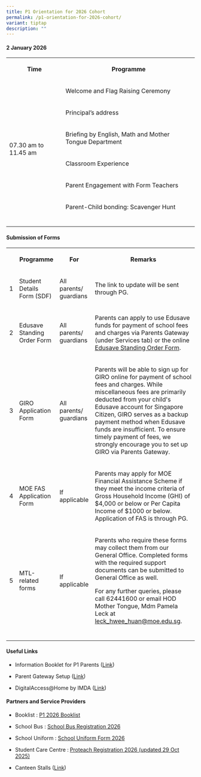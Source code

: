 ```yaml
---
title: P1 Orientation for 2026 Cohort
permalink: /p1-orientation-for-2026-cohort/
variant: tiptap
description: ""
---
```

<h4><strong>2 January 2026</strong></h4>
<table style="minWidth: 75px">
<colgroup>
<col>
<col>
<col>
</colgroup>
<tbody>
<tr>
<th rowspan="1" colspan="1">
<p>Time</p>
</th>
<th rowspan="1" colspan="2">
<p>Programme</p>
</th>
</tr>
<tr>
<td rowspan="6" colspan="1">
<p>07.30 am to 11.45 am</p>
<p></p>
<p></p>
</td>
<td rowspan="1" colspan="2">
<p>Welcome and Flag Raising Ceremony</p>
</td>
</tr>
<tr>
<td rowspan="1" colspan="2">
<p>Principal’s address</p>
</td>
</tr>
<tr>
<td rowspan="1" colspan="2">
<p>Briefing by English, Math and Mother Tongue Department</p>
</td>
</tr>
<tr>
<td rowspan="1" colspan="2">
<p>Classroom Experience</p>
</td>
</tr>
<tr>
<td rowspan="1" colspan="2">
<p>Parent Engagement with Form Teachers</p>
</td>
</tr>
<tr>
<td rowspan="1" colspan="2">
<p>Parent-Child bonding: Scavenger Hunt</p>
</td>
</tr>
<tr>
<td rowspan="1" colspan="3">
<p></p>
</td>
</tr>
</tbody>
</table>
<h4><strong>Submission of Forms</strong></h4>
<table style="minWidth: 100px">
<colgroup>
<col>
<col>
<col>
<col>
</colgroup>
<tbody>
<tr>
<th rowspan="1" colspan="1">
<p></p>
</th>
<th rowspan="1" colspan="1">
<p>Programme</p>
</th>
<th rowspan="1" colspan="1">
<p>For</p>
</th>
<th rowspan="1" colspan="1">
<p>Remarks</p>
</th>
</tr>
<tr>
<td rowspan="1" colspan="1">
<p>1</p>
</td>
<td rowspan="1" colspan="1">
<p>Student Details Form (SDF)</p>
</td>
<td rowspan="1" colspan="1">
<p>All parents/ guardians</p>
</td>
<td rowspan="1" colspan="1">
<p>The link to update will be sent through PG.</p>
</td>
</tr>
<tr>
<td rowspan="1" colspan="1">
<p>2</p>
</td>
<td rowspan="1" colspan="1">
<p>Edusave Standing Order Form</p>
</td>
<td rowspan="1" colspan="1">
<p>All parents/ guardians</p>
</td>
<td rowspan="1" colspan="1">
<p>Parents can apply to use Edusave funds for payment of school fees and
charges via Parents Gateway (under Services tab) or the online&nbsp;
<a href="https://form.gov.sg/#!/5be24a1bb3f842000fdc4e59" rel="noopener noreferrer nofollow" target="_blank">Edusave Standing Order Form</a>.</p>
</td>
</tr>
<tr>
<td rowspan="1" colspan="1">
<p>3</p>
</td>
<td rowspan="1" colspan="1">
<p>GIRO Application Form</p>
</td>
<td rowspan="1" colspan="1">
<p>All parents/ guardians</p>
</td>
<td rowspan="1" colspan="1">
<p>Parents will be able to sign up for GIRO online for payment of school
fees and charges. While miscellaneous fees are primarily deducted from
your child's Edusave account for Singapore Citizen, GIRO serves as a backup
payment method when Edusave funds are insufficient. To ensure timely payment
of fees, we strongly encourage you to set up GIRO via Parents Gateway.</p>
</td>
</tr>
<tr>
<td rowspan="1" colspan="1">
<p>4</p>
</td>
<td rowspan="1" colspan="1">
<p>MOE FAS Application Form</p>
</td>
<td rowspan="1" colspan="1">
<p>If applicable</p>
</td>
<td rowspan="1" colspan="1">
<p>Parents may apply for MOE Financial Assistance Scheme if they meet the
income criteria of Gross Household Income (GHI) of $4,000 or below or Per
Capita Income of $1000 or below. Application of FAS is through PG.</p>
</td>
</tr>
<tr>
<td rowspan="1" colspan="1">
<p>5</p>
</td>
<td rowspan="1" colspan="1">
<p>MTL-related forms</p>
</td>
<td rowspan="1" colspan="1">
<p>If applicable</p>
</td>
<td rowspan="1" colspan="1">
<p>Parents who require these forms may collect them from our General Office.
Completed forms with the required support documents can be submitted to
General Office as well.</p>
<p></p>
<p>For any further queries, please call 62441600 or email HOD Mother Tongue,
Mdm Pamela Leck at <a href="mailto:leck_hwee_huan@moe.edu.sg" rel="noopener nofollow" target="_blank">leck_hwee_huan@moe.edu.sg</a>.</p>
</td>
</tr>
<tr>
<td rowspan="1" colspan="4">
<p></p>
</td>
</tr>
</tbody>
</table>
<h4><strong>Useful Links</strong></h4>
<ul data-tight="true" class="tight">
<li>
<p>Information Booklet for P1 Parents (<a href="/files/PDF/Information_Booklet_for_P1_Parents_v3_2026.pdf" rel="noopener noreferrer nofollow" target="_blank">Link</a>)</p>
</li>
<li>
<p>Parent Gateway Setup (<a href="https://www.telokkuraupri.moe.edu.sg/files/2024/a_One_Time_Onboarding.pdf" rel="noopener nofollow" target="_blank">Link</a>)</p>
</li>
<li>
<p>DigitalAccess@Home by IMDA (<a href="/useful-links/for-parents/imda-digihome/" rel="noopener nofollow" target="_blank">Link</a>)</p>
</li>
</ul>
<h4><strong>Partners and Service Providers</strong></h4>
<ul data-tight="true" class="tight">
<li>
<p>Booklist : <a href="/files/PDF/Telok_Kurau_Booklist_2026_Primary_1.pdf" rel="noopener noreferrer nofollow" target="_blank">P1 2026 Booklist</a>
</p>
</li>
<li>
<p>School Bus : <a href="/files/PDF/TKPS_School_Bus_Registration_Form.pdf" rel="noopener nofollow" target="_blank">School Bus Registration 2026</a>
</p>
</li>
<li>
<p>School Uniform : <a href="/files/PDF/Telok__Kurau_Primary_School_2026___Bookshop_Order_Form.pdf" rel="noopener nofollow" target="_blank">School Uniform Form 2026</a>
</p>
</li>
<li>
<p>Student Care Centre :<strong> </strong><a href="/files/PDF/SCC___Pro_Teach_Information_Sheet_P1_2026v2.pdf" rel="noopener nofollow" target="_blank">Proteach Registration 2026 (updated 29 Oct 2025)</a>
</p>
</li>
<li>
<p>Canteen Stalls (<a href="https://www.telokkuraupri.moe.edu.sg/partners-and-service-providers/Service-Providers/Canteen/" rel="noopener nofollow" target="_blank">Link</a>)</p>
</li>
</ul>
<p></p>